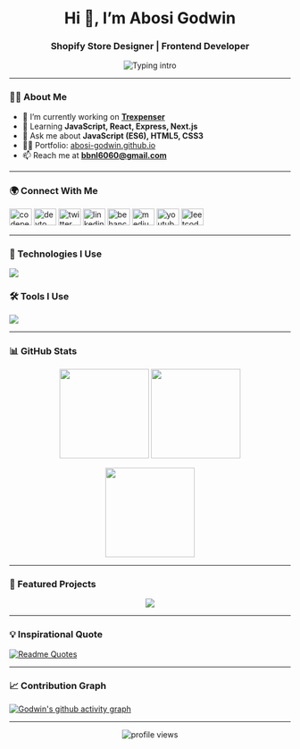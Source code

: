 <!-- Header -->
<h1 align="center">Hi 👋, I’m Abosi Godwin</h1>
<h3 align="center">Shopify Store Designer | Frontend Developer</h3>

<p align="center">
  <img src="https://readme-typing-svg.demolab.com?font=Fira+Code&weight=700&size=22&pause=1000&color=FFAA00&vCenter=true&width=600&lines=Shopify+Store+Design+Expert;Custom+Shopify+Theme+Customization;Ecommerce+Marketing+Specialist;Frontend+Web+Developer" alt="Typing intro"/>
</p>

---

### 👨‍💻 About Me
- 🔭 I’m currently working on [**Trexpenser**](https://trexpenser-pro.vercel.app/)  
- 🌱 Learning **JavaScript, React, Express, Next.js**  
- 💬 Ask me about **JavaScript (ES6), HTML5, CSS3**  
- 👨‍💻 Portfolio: [abosi-godwin.github.io](https://abosi-godwin.github.io/)  
- 📫 Reach me at **bbnl6060@gmail.com**

---

### 🌍 Connect With Me
<p align="left">
<a href="https://codepen.io/godwin660" target="_blank"><img src="https://raw.githubusercontent.com/rahuldkjain/github-profile-readme-generator/master/src/images/icons/Social/codepen.svg" alt="codepen" height="30" width="40" /></a>
<a href="https://dev.to/abosigodwin" target="_blank"><img src="https://raw.githubusercontent.com/rahuldkjain/github-profile-readme-generator/master/src/images/icons/Social/devto.svg" alt="devto" height="30" width="40" /></a>
<a href="https://twitter.com/AbosiGodwin" target="_blank"><img src="https://raw.githubusercontent.com/rahuldkjain/github-profile-readme-generator/master/src/images/icons/Social/twitter.svg" alt="twitter" height="30" width="40" /></a>
<a href="https://linkedin.com/in/abosigodwin" target="_blank"><img src="https://raw.githubusercontent.com/rahuldkjain/github-profile-readme-generator/master/src/images/icons/Social/linked-in-alt.svg" alt="linkedin" height="30" width="40" /></a>
<a href="https://www.behance.net/alhajigoddy" target="_blank"><img src="https://raw.githubusercontent.com/rahuldkjain/github-profile-readme-generator/master/src/images/icons/Social/behance.svg" alt="behance" height="30" width="40" /></a>
<a href="https://medium.com/@williams_bob" target="_blank"><img src="https://raw.githubusercontent.com/rahuldkjain/github-profile-readme-generator/master/src/images/icons/Social/medium.svg" alt="medium" height="30" width="40" /></a>
<a href="https://youtube.com/@AbosiGodwin" target="_blank"><img src="https://raw.githubusercontent.com/rahuldkjain/github-profile-readme-generator/master/src/images/icons/Social/youtube.svg" alt="youtube" height="30" width="40" /></a>
<a href="https://www.leetcode.com/abosi-godwin" target="_blank"><img src="https://raw.githubusercontent.com/rahuldkjain/github-profile-readme-generator/master/src/images/icons/Social/leet-code.svg" alt="leetcode" height="30" width="40" /></a>
</p>

---

### 🚀 Technologies I Use
<p align="left">
  <img src="https://skillicons.dev/icons?i=html,css,js,react,nextjs,nodejs,express,ts&theme=dark" />
</p>

### 🛠 Tools I Use
<p align="left">
  <img src="https://skillicons.dev/icons?i=vscode,figma,ps,ai,xd,postman,github,netlify,vercel,wordpress,webflow,firebase&theme=dark&perline=8" />
</p>

---

### 📊 GitHub Stats
<p align="center">
  <img src="https://github-readme-stats.vercel.app/api?username=abosi-godwin&theme=github_dark&show_icons=true&hide_border=true" height="160" />
  <img src="https://github-readme-stats.vercel.app/api/top-langs?username=abosi-godwin&theme=github_dark&layout=compact&hide_border=true" height="160" />
</p>

<p align="center">
  <img src="https://github-readme-streak-stats.herokuapp.com/?user=abosi-godwin&theme=github_dark&hide_border=true" height="160" />
</p>

---

### 📂 Featured Projects
<div align="center">
  <a href="https://github.com/Abosi-Godwin/Trexpenser-pro">
    <img src="https://github-readme-stats.vercel.app/api/pin/?username=Abosi-Godwin&repo=Trexpenser-pro&theme=github_dark&hide_border=true" />
  </a>
</div>

---

### 💡 Inspirational Quote
[![Readme Quotes](https://quotes-github-readme.vercel.app/api?quote=Empower%20your%20Shopify%20store%20with%20captivating%20frontend%20designs%20that%20turn%20visitors%20into%20loyal%20customers.&theme=dark&type=horizontal)](#)

---

### 📈 Contribution Graph
[![Godwin's github activity graph](https://github-readme-activity-graph.vercel.app/graph?username=Abosi-Godwin&theme=react-dark)](https://github.com/Abosi-Godwin/github-readme-activity-graph)

---

<p align="center"> 
  <img src="https://komarev.com/ghpvc/?username=abosi-godwin&label=Profile%20views&color=0e75b6&style=flat" alt="profile views" />
</p>